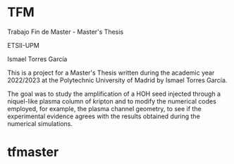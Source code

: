 # TFM

Trabajo Fin de Master - Master's Thesis

ETSII-UPM

Ismael Torres García

This is a project for a Master's Thesis written during the academic year 2022/2023 at the Polytechnic University of Madrid by Ismael Torres García.

The goal was to study the amplification of a HOH seed injected through a niquel-like plasma column of kripton and to modify the numerical codes 
employed, for example, the plasma channel geometry, to see if the experimental evidence agrees with the results obtained during the numerical simulations.
# tfmaster
